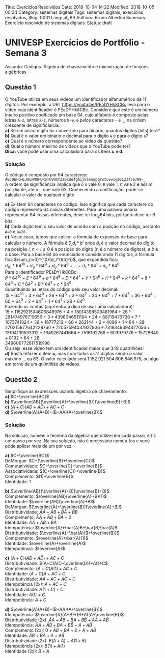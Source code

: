Title: Exercícios Resolvidos
Date: 2018-10-04 14:22
Modified: 2018-10-05 00:34
Category: sistemas digitais
Tags: sistemas digitais, exercícios resolvidos,
Slug: 0001
Lang: pt_BR
Authors: Bruno Albertini
Summary: Exercício resolvido de sistemas digitais.
Status: draft

# UNIVESP Exercícios de Portfólio - Semana 3

Assunto: Códigos. Álgebra de chaveamento e minimização de funções algébricas

## Questão 1
O YouTube utiliza em seus vídeos um identificador alfanumérico de 11 dígitos. Por exemplo, a URL https://youtu.be/PEaDYHk8CBc leva para o vídeo cujo identificador é PEaDYHk8CBc. Considere que este é um número inteiro positivo codificado em base 64, cujo alfabeto é composto pelas letras `A-Z`, letras `a-z`, números `0-9`, e pelos caracteres `-` e `_`, na ordem crescente de significância.  
**a)** Se um único dígito for convertido para binário, quantos dígitos (bits) terá?  
**b)** Qual é o valor em binário e decimal para o dígito `A` e para o dígito `a`?  
**c)** Qual é o número correspondente ao vídeo da questão?    
**d)** Qual o número máximo de vídeos que o YouTube pode ter?  
**Dica:** você pode usar uma calculadora para os itens **c** e **d**.

### Solução
O código é composto por 64 caracteres:  
`ABCDEFGHIJKLMNOPQRSTUVWXYZabcdefghijklmnopqrstuvwxyz0123456789-_`  
A ordem de significância implica que o `A` vale 0, `B` vale 1, `C` vale 2 e assim por diante, até o `_` que vale 63. Conhecendo a codificação, pode-se calcular o valor de qualquer dígito.

**a)** Existem 64 caracteres no código. Isso significa que cada caractere do código representa 64 coisas diferentes. Para uma palavra binária representar 64 coisas diferentes, deve ter $\log_2 64$ bits, portanto deve ter 6 bits.  
**b)** Cada dígito tem o seu valor de acordo com a posição no código, portanto `A=0` e `a=26`.  
**c)** Neste caso, temos que aplicar a fórmula de expansão de base para calcular o número. A fórmula é $\sum_{i}{d_i*b^i}$ onde $d_i$ é o valor decimal do dígito na posição $i$, $n< i\leq 0$ é a posição do dígito ($n$ é o número de dígitos), e $b$ é a base. Para a base 64 do enunciado e considerando 11 dígitos, a fórmula fica $\sum_{i=0}^{10}{d_i*{64}^i}$, que expandida fica:  
$d_{10}*64^{10}+d_9*64^9+d_8*64^8+\dots +d_1*64^1+d_0*64^0$  
Para o identificador PEaDYHk8CBc:  
$P*64^{10}+E*64^9+a*64^8+D*64^7+Y*64^6+H*64^5+k*64^4+8*64^3+C*64^2+B*64^1+c*64^0$  
Substituindo as letras do código pelo seu valor decimal:  
$15*64^{10}+4*64^9+26*64^8+3*64^7+24*64^6+7*64^5+36*64^4+60*64^3+2*64^2+1*64^1+28*64^0$  
Fazendo as contas (aqui entra a dica de usar uma calculadora):  
$15*1152921504606846976+4*18014398509481984+26*281474976710656+3*4398046511104+24*68719476736+7*1073741824+36*16777216+60*262144+2*4096+1*64+28$  
$270215977642229760+72057594037927936+7318349394477056+13194139533312+1649267441664+7516192768+603979776+15728640+8192+64+28$  
$349606772617519196$  
Ou seja, esse vídeo tem um identificador maior que 349 quatrilhões!  
**d)** Basta refazer o item **c**, mas com todos os 11 dígitos sendo o valor máximo `_`, ou 63. O valor calculado será 1.152.921.504.606.846.975, ou algo em torno de um quintilhão de vídeos.

## Questão 2
Simplifique as expressões usando álgebra de chaveamento:  
**a)** $C+\overline{BC}$  
**b)** $\overline{AB}(\overline{A}+\overline{B})(\overline{B}+B)$  
**c)** $(A+C)(AD+A\bar{D})+AC+C$  
**d)** $\overline{A}(A+B)+(B+AA)(A+\overline{B})$  
### Solução
Na solução, nomeei o teorema da álgebra que utilizei em cada passo, e fiz um passo por vez. Na sua solução, não é necessário nomeá-los e você pode aplicar mais de um por vez.  

**a)** $C+\overline{BC}$  
DeMorgan: $C+(\overline{B}+\overline{C})$  
Comutatividade: $C+\overline{C}+\overline{B}$  
Associatividade: $(C+\overline{C})+\overline{B}$  
Complemento: $(1)+\overline{B}$  
Identidade: $1$   

**b)** $\overline{AB}(\overline{A}+B)(\overline{B}+B)$  
Complemento: $\overline{AB}(\overline{A}+B)(1)$  
Identidade: $\overline{AB}(\overline{A}+B)$  
DeMorgan: $(\overline{A}+\overline{B})(\overline{A}+B)$  
Distributividade: $\bar{A}\bar{A}+\bar{A}B+\bar{B}\bar{A}+\bar{B}B$  
Complemento: $\bar{A}\bar{A}+\bar{A}B+\bar{B}\bar{A}+0$  
Identidade: $\bar{A}\bar{A}+\bar{A}B+\bar{B}\bar{A}$  
Idempotência: $\overline{A}+\bar{A}B+\bar{B}\bar{A}$  
Distributividade: $\overline{A}+\bar{A}(B+\overline{B})$  
Complemento: $\overline{A}+\bar{A}(1)$  
Identidade: $\overline{A}+\overline{A}$  
Idempotência: $\overline{A}$  

**c)** $(A+C)(AD+A\bar{D})+AC+C$  
Distributividade: $(A+C)A(D+\overline{D})+AC+C$  
Complemento: $(A+C)A(1)+AC+C$  
Identidade: $(A+C)A+AC+C$  
Distributividade: $AA+AC+AC+C$  
Idempotência (2x): $A+AC+C$  
Distributividade: $A(1+C)+C$  
Identidade: $A(1)+C$  
Idempotência: $A+C$  


**d)** $\overline{A}(A+B)+(B+AA)(A+\overline{B})$  
Idempotência: $\overline{A}(A+B)+(B+A)(A+\overline{B})$  
Distributividade (2x):  $\bar{A}A+\bar{A}B+BA+B\bar{B}+AA+A\bar{B}$  
Idempotência:  $\bar{A}A+\bar{A}B+BA+B\bar{B}+A+A\bar{B}$  
Complemento (2x):  $0+\bar{A}B+BA+0+A+A\bar{B}$  
Identidade:  $\bar{A}B+BA+A+A\bar{B}$  
Distributividade (2x):  $B(\bar{A}+A)+A(1+\bar{B})$  
Idempotência (2x):  $B(1)+A(1)$  
Identidade (2x):  $B+A$  
